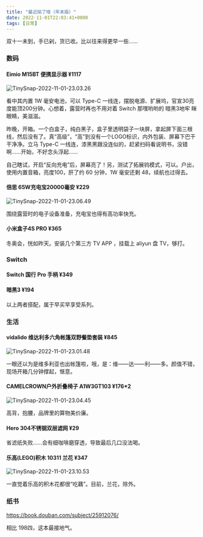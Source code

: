 ```yaml
---
title: "最近拍了啥（年末版）"
date: 2022-11-01T22:03:41+0800
tags: [日常]
---
```


双十一未到，手已剁，货已收。比以往来得更早一些……

### 数码

#### Eimio M15BT 便携显示器 ¥1117

![TinySnap-2022-11-01-23.03.26](https://cdn.edui.fun/images/2022/11/TinySnap-2022-11-01-23.03.26.png)

看中其内置 1W 毫安电池，可以 Type-C 一线连，摆脱电源、扩展坞，官宣30亮度能顶200分钟。心想着，露营时再也不用对着 Switch 那嘿哟哟的 暗黑3地牢 眯眼睛，美滋滋。

昨晚，开箱。一个白盒子，纯白黑子，盒子里透明袋子一块屏，拿起屏下面三根线，然后没有了。真“高级”，“高”到没有一个LOGO标识，内外包装、屏幕下巴干干净净。立马 Type-C 一线连，漆黑黑跟没连似的，赶紧扫码看说明书，没错啊……开始，不好念头浮起……

自己瞎试，开启“反向充电”后，屏幕亮了！另，测试了拓展钨模式，可以。户出，使用内置音箱，亮度100，肝了约 60 分钟，1W 毫安还剩 48，续航也过得去。

#### 倍思 65W充电宝20000毫安 ¥229

![TinySnap-2022-11-01-23.06.49](https://cdn.edui.fun/images/2022/11/TinySnap-2022-11-01-23.06.49.png)

围绕露营时的电子设备准备，充电宝也得有高功率快充。

#### 小米盒子4S PRO ¥365

冬奥会，恍如昨天。安装几个第三方 TV APP ，挂载上 aliyun 盘 TV，够打。

<!--more-->

### Switch 

#### Switch 国行 Pro 手柄 ¥349

#### 暗黑3 ¥194

以上两者搭配，属于早买早享受系列。

### 生活

#### vidalido 维达利多六角帐篷双野餐垫套装 ¥845

![TinySnap-2022-11-01-23.01.48](https://cdn.edui.fun/images/2022/11/TinySnap-2022-11-01-23.01.48.png)

一眼还以为是维多利亚也出帐篷啦，哦，是：维——达——利——多。颜值不错，现场开箱几分钟撑起，惬意。

#### CAMELCROWN户外折叠椅子 A1W3GT103 ¥176*2

![TinySnap-2022-11-01-23.04.45](https://cdn.edui.fun/images/2022/11/TinySnap-2022-11-01-23.04.45.png)

高背，抱腰，品牌里的算物美价廉。

#### Hero 304不锈钢双层滤网 ¥29

省滤纸失败……会有细咖啡磨穿透，导致最后几口没法喝。

#### 乐高(LEGO)积木 10311 兰花 ¥347

![TinySnap-2022-11-01-23.10.53](https://cdn.edui.fun/images/2022/11/TinySnap-2022-11-01-23.10.53.png)

一直觉着乐高的积木花都很“吃藕”。目前，兰花，除外。

### 纸书

<https://book.douban.com/subject/25912076/>

相比 198四，这本最接地气。